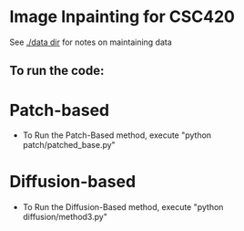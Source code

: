 # Image Inpainting for CSC420

See [./data dir](./data/README.md) for notes on maintaining data


## To run the code:

# Patch-based
- To Run the Patch-Based method, execute "python patch/patched_base.py"

# Diffusion-based
- To Run the Diffusion-Based method, execute "python diffusion/method3.py"
